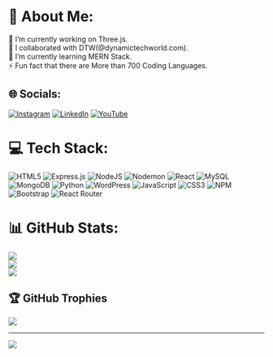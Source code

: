 # 💫 About Me:
🔭 I’m currently working on Three.js.<br>👯 I collaborated with DTW(@dynamictechworld.com).<br>🌱 I’m currently learning MERN Stack.<br>⚡ Fun fact that there are More than 700 Coding Languages.


## 🌐 Socials:
[![Instagram](https://img.shields.io/badge/Instagram-%23E4405F.svg?logo=Instagram&logoColor=white)](https://www.instagram.com/ezstacksavvy?igsh=ODRxeHFodWtreXNt) [![LinkedIn](https://img.shields.io/badge/LinkedIn-%230077B5.svg?logo=linkedin&logoColor=white)](https://github.com/ezStacksavvy) [![YouTube](https://img.shields.io/badge/YouTube-%23FF0000.svg?logo=YouTube&logoColor=white)](https://youtube.com/@dynamic.techworld?si=s37uX2iBbHHxEJBq)

# 💻 Tech Stack:
![HTML5](https://img.shields.io/badge/html5-%23E34F26.svg?style=for-the-badge&logo=html5&logoColor=white) ![Express.js](https://img.shields.io/badge/express.js-%23404d59.svg?style=for-the-badge&logo=express&logoColor=%2361DAFB) ![NodeJS](https://img.shields.io/badge/node.js-6DA55F?style=for-the-badge&logo=node.js&logoColor=white) ![Nodemon](https://img.shields.io/badge/NODEMON-%23323330.svg?style=for-the-badge&logo=nodemon&logoColor=%BBDEAD) ![React](https://img.shields.io/badge/react-%2320232a.svg?style=for-the-badge&logo=react&logoColor=%2361DAFB) ![MySQL](https://img.shields.io/badge/mysql-4479A1.svg?style=for-the-badge&logo=mysql&logoColor=white) ![MongoDB](https://img.shields.io/badge/MongoDB-%234ea94b.svg?style=for-the-badge&logo=mongodb&logoColor=white) ![Python](https://img.shields.io/badge/python-3670A0?style=for-the-badge&logo=python&logoColor=ffdd54) ![WordPress](https://img.shields.io/badge/WordPress-%23117AC9.svg?style=for-the-badge&logo=WordPress&logoColor=white) ![JavaScript](https://img.shields.io/badge/javascript-%23323330.svg?style=for-the-badge&logo=javascript&logoColor=%23F7DF1E) ![CSS3](https://img.shields.io/badge/css3-%231572B6.svg?style=for-the-badge&logo=css3&logoColor=white) ![NPM](https://img.shields.io/badge/NPM-%23CB3837.svg?style=for-the-badge&logo=npm&logoColor=white) ![Bootstrap](https://img.shields.io/badge/bootstrap-%238511FA.svg?style=for-the-badge&logo=bootstrap&logoColor=white) ![React Router](https://img.shields.io/badge/React_Router-CA4245?style=for-the-badge&logo=react-router&logoColor=white)
# 📊 GitHub Stats:
![](https://github-readme-stats.vercel.app/api?username=ezStacksavvy&theme=radical&hide_border=false&include_all_commits=false&count_private=false)<br/>
![](https://github-readme-streak-stats.herokuapp.com/?user=ezStacksavvy&theme=radical&hide_border=false)<br/>
![](https://github-readme-stats.vercel.app/api/top-langs/?username=ezStacksavvy&theme=dark&hide_border=false&include_all_commits=false&count_private=false&layout=compact)

## 🏆 GitHub Trophies
![](https://github-profile-trophy.vercel.app/?username=ezStacksavvy&theme=radical&no-frame=false&no-bg=true&margin-w=4)

---
[![](https://visitcount.itsvg.in/api?id=ezStacksavvy&icon=0&color=0)](https://visitcount.itsvg.in)

<!-- Proudly created with GPRM ( https://gprm.itsvg.in ) -->
